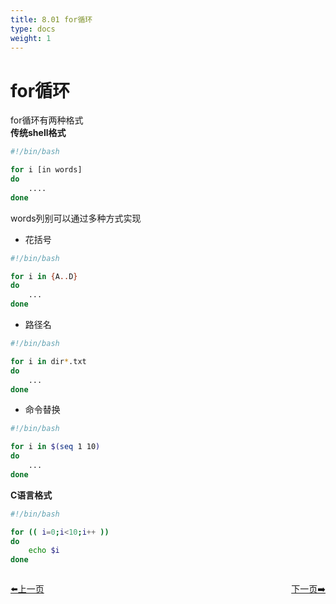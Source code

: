 ```yaml
---
title: 8.01 for循环      
type: docs
weight: 1
---    
```


# for循环    
for循环有两种格式   
**传统shell格式**   
```bash
#!/bin/bash

for i [in words]
do
    ....
done
```   

words列别可以通过多种方式实现   
* 花括号   
```bash
#!/bin/bash

for i in {A..D}
do
    ...
done
```  

* 路径名    
```bash
#!/bin/bash

for i in dir*.txt
do
    ...
done
```   

* 命令替换    
```bash
#!/bin/bash

for i in $(seq 1 10)
do
    ...
done
```  

**C语言格式**   
```bash
#!/bin/bash

for (( i=0;i<10;i++ ))   
do
    echo $i
done
```   




<div style="display: flex;justify-content: space-between;align-items: center;">
<p><a href="https://books.linuxwt.com/linuxwtbash/ChapterEight/">⬅️上一页</a></p>
<p><a href="https://books.linuxwt.com/linuxwtbash/ChapterEight/Whilexunhuan">下一页➡️</a></p>
</div>
